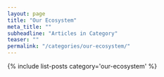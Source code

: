 ```yaml
---
layout: page
title: "Our Ecosystem"
meta_title: ""
subheadline: "Articles in Category"
teaser: ""
permalink: "/categories/our-ecosystem/"
---
```

{% include list-posts category='our-ecosystem' %}
